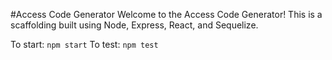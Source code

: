 #Access Code Generator
Welcome to the Access Code Generator! This is a scaffolding built using Node, Express, React, and Sequelize.

To start: `npm start`
To test: `npm test`
